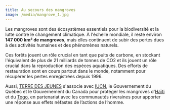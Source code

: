 ```yaml
---
title: Au secours des mangroves
image: /media/mangrove_1.jpg
---
```

Les mangroves sont des écosystèmes essentiels pour la biodiversité et la lutte contre le changement climatique. À l'échelle mondiale, il reste environ **147 000 km² de mangroves**, mais elles continuent de subir des pertes dues à des activités humaines et des phénomènes naturels. 


Ces forêts jouent un rôle crucial en tant que puits de carbone, en stockant l'équivalent de plus de 21 milliards de tonnes de CO2 et ils jouent un rôle crucial dans la reproduction des espèces aquatiques. 
Des efforts de restauration sont en cours partout dans le monde, notamment pour récupérer les pertes enregistrées depuis 1996.


Aussi, [TERRE DES JEUNES](https://beta.terredesjeunes.org/) s'associe avec [IUCN](https://www.bioenergiehaiti.org/sites/bioenergiehaiti.org/files/iucn-beh-report-04-infrastructure-linked-to-restoration_final.pdf), le Gouvernement du Québec et le Gouvernement du Canada pour protéger les mangroves d'[Haïti](https://www.bioenergiehaiti.org/mangroves/) et du [Togo](<"C:\Users\User\OneDrive\Documents\DOSSIER COM TDJ\DOSSIER COM TDJ\togo-projet-mangrove-bet-2025[2].pdf">), en partenariat avec les communautés riveraines pour apporter une réponse aux effets néfastes de l’actions de l’homme.